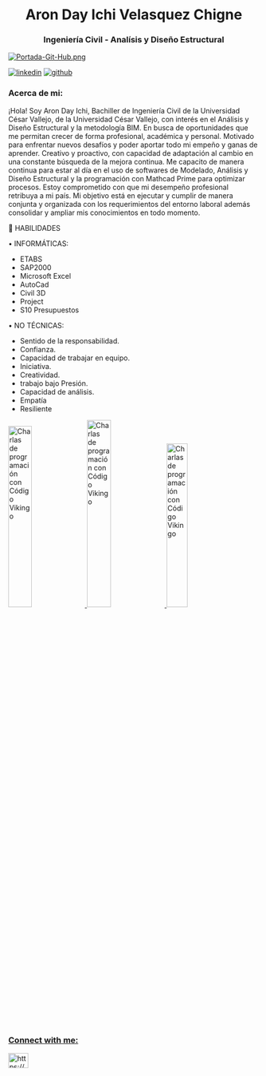 <h1 align="center">Aron Day Ichi Velasquez Chigne</h1>
<h3 align="center">Ingeniería Civil - Analísis y Diseño Estructural</h3>

[![Portada-Git-Hub.png](https://i.postimg.cc/mrM5LVDQ/GITHUB-PORTADA.png)](https://postimg.cc/wtqVFXDv)


[![linkedin](https://img.shields.io/static/v1?label=&message=linkedin&color=0e76a8&logo=linkedin&logoColor=white&style=for-the-badge)](https://www.linkedin.com/in/aron-day-ichi-velasquez-chigne-b708851b7/)
[![github](https://img.shields.io/static/v1?label=&message=github&color=171515&logo=github&logoColor=white&style=for-the-badge)](https://github.com/AronDayIchi)



<h3 align="left"> Acerca de mi:</h3>
¡Hola! Soy Aron Day Ichi, Bachiller de Ingeniería Civil de la Universidad César Vallejo, de la Universidad César Vallejo, con interés en el Análisis y Diseño Estructural y la metodología BIM. En busca de oportunidades que me permitan crecer de forma profesional, académica y personal. Motivado para enfrentar nuevos desafíos y poder aportar todo mi empeño y ganas de aprender.
Creativo y proactivo, con capacidad de adaptación al cambio en una constante búsqueda de la mejora continua. Me capacito de manera continua para estar al día en el uso de softwares de Modelado, Análisis y Diseño Estructural y la programación con Mathcad Prime para optimizar procesos. Estoy comprometido con que mi desempeño profesional retribuya a mi país.
Mi objetivo está en ejecutar y cumplir de manera conjunta y organizada con los requerimientos del entorno laboral además consolidar y ampliar mis conocimientos en todo momento.

 HABILIDADES

• INFORMÁTICAS:
 - ETABS
 - SAP2000
 - Microsoft Excel
 - AutoCad
 - Civil 3D
 - Project
 - S10 Presupuestos


• NO TÉCNICAS:

- Sentido de la responsabilidad.  
- Confianza.
- Capacidad de trabajar en equipo.
- Iniciativa.
- Creatividad.
- trabajo bajo Presión.
- Capacidad de análisis.
- Empatía
- Resiliente



<a href='https://www.linkedin.com/feed/update/urn:li:activity:7028395162871496704/?originTrackingId=XvadC2pxRJWLn1ll3%2BblfQ%3D%3D' title="Charlas de programación con Código Vikingo - ver en Youtube" target='_blank'>
  <img width='30.5%' src='https://i.postimg.cc/rpM8xfH9/1-Heading-2-Paragraphs.png' alt='Charlas de programación con Código Vikingo' />
</a>
<a href='https://www.linkedin.com/feed/update/urn:li:activity:7041083614318448640/?originTrackingId=%2FCrXk0VrTGel5LPRD9wZQg%3D%3D' title="Charlas de programación con Código Vikingo - ver en Youtube" target='_blank'>
  <img width='31%' src='https://i.postimg.cc/PJgyN34W/1-Heading-2-Paragraphs-1.png' alt='Charlas de programación con Código Vikingo' />
</a>
<a href='https://www.linkedin.com/feed/update/urn:li:activity:7047236637050736640/?originTrackingId=ZGhJu0DhRvaDk8SJK7%2F5LA%3D%3D ' title="Charlas de programación con Código Vikingo - ver en Youtube" target='_blank'>
  <img width='29%' src='https://i.postimg.cc/Pqhn7K1F/1-Heading-2-Paragraphs-2.png' alt='Charlas de programación con Código Vikingo' />

<h3 align="left">Connect with me:</h3>
<p![image](https://www.linkedin.com/in/aron-day-ichi-velasquez-chigne-b708851b7/)
 align="left">
<a href="https://www.linkedin.com/in/aron-day-ichi-velasquez-chigne-b708851b7/" target="blank"><img align="center" src="https://raw.githubusercontent.com/rahuldkjain/github-profile-readme-generator/master/src/images/icons/Social/linked-in-alt.svg" alt="https://www.linkedin.com/in/luis-maldonado-de-la-torre/" height="30" width="40" /></a>
</p>
